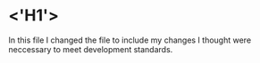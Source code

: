 # <'H1'> 
In this file I changed the file to include my changes I thought were neccessary to meet development standards. 
